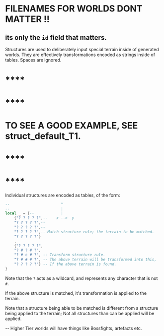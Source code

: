 
# FILENAMES FOR WORLDS DONT MATTER !!
## its only the `id` field that matters.

Structures are used to deliberately input special
terrain inside of generated worlds.
They are effectively transformations encoded as
strings inside of tables.
Spaces are ignored.

# ****
# ****
# TO SEE A GOOD EXAMPLE, SEE struct_default_T1.
# ****
# ****


Individual structures are encoded as tables, of the form:

```lua
--                       ^
--                       |
local _ = {--            |
    {"? ? ? ? ?",--    x -->  y
    "? ? ? ? ?",--
    "? ? ? ? ?",--
    "? ? ? ? ?",-- Match structure rule; the terrain to be matched.
    "? ? ? ? ?"}
    ,
    {"? ? ? ? ?",
    "? # ? # ?",
    "? # c # ?", -- Transform structure rule.
    "? # # # ?", -- The above terrain will be transformed into this,
    "? ? ? ? ?"} -- If the above terrain is found.
}
```

Note that the `?` acts as a wildcard, and represents any
character that is not `#`.

If the above structure is matched, it's transformation
is applied to the terrain.

Note that a structure being able to be matched
is different from a structure being applied
to the terrain; Not all structures than can
be applied will be applied.




-- Higher Tier worlds will have things like Bossfights, artefacts etc.

```
